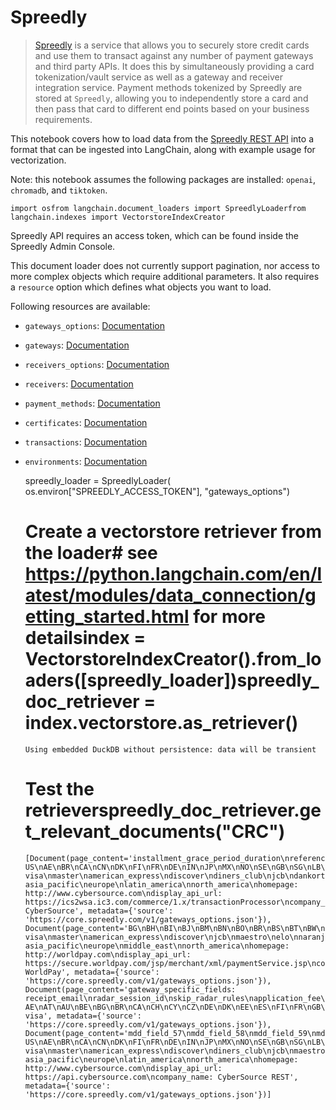Spreedly
========

> [Spreedly](https://docs.spreedly.com/) is a service that allows you to securely store credit cards and use them to transact against any number of payment gateways and third party APIs. It does this by simultaneously providing a card tokenization/vault service as well as a gateway and receiver integration service. Payment methods tokenized by Spreedly are stored at `Spreedly`, allowing you to independently store a card and then pass that card to different end points based on your business requirements.

This notebook covers how to load data from the [Spreedly REST API](https://docs.spreedly.com/reference/api/v1/) into a format that can be ingested into LangChain, along with example usage for vectorization.

Note: this notebook assumes the following packages are installed: `openai`, `chromadb`, and `tiktoken`.

    import osfrom langchain.document_loaders import SpreedlyLoaderfrom langchain.indexes import VectorstoreIndexCreator

Spreedly API requires an access token, which can be found inside the Spreedly Admin Console.

This document loader does not currently support pagination, nor access to more complex objects which require additional parameters. It also requires a `resource` option which defines what objects you want to load.

Following resources are available:

*   `gateways_options`: [Documentation](https://docs.spreedly.com/reference/api/v1/#list-supported-gateways)
*   `gateways`: [Documentation](https://docs.spreedly.com/reference/api/v1/#list-created-gateways)
*   `receivers_options`: [Documentation](https://docs.spreedly.com/reference/api/v1/#list-supported-receivers)
*   `receivers`: [Documentation](https://docs.spreedly.com/reference/api/v1/#list-created-receivers)
*   `payment_methods`: [Documentation](https://docs.spreedly.com/reference/api/v1/#list)
*   `certificates`: [Documentation](https://docs.spreedly.com/reference/api/v1/#list-certificates)
*   `transactions`: [Documentation](https://docs.spreedly.com/reference/api/v1/#list49)
*   `environments`: [Documentation](https://docs.spreedly.com/reference/api/v1/#list-environments)

    spreedly_loader = SpreedlyLoader(    os.environ["SPREEDLY_ACCESS_TOKEN"], "gateways_options")

    # Create a vectorstore retriever from the loader# see https://python.langchain.com/en/latest/modules/data_connection/getting_started.html for more detailsindex = VectorstoreIndexCreator().from_loaders([spreedly_loader])spreedly_doc_retriever = index.vectorstore.as_retriever()

        Using embedded DuckDB without persistence: data will be transient

    # Test the retrieverspreedly_doc_retriever.get_relevant_documents("CRC")

        [Document(page_content='installment_grace_period_duration\nreference_data_code\ninvoice_number\ntax_management_indicator\noriginal_amount\ninvoice_amount\nvat_tax_rate\nmobile_remote_payment_type\ngratuity_amount\nmdd_field_1\nmdd_field_2\nmdd_field_3\nmdd_field_4\nmdd_field_5\nmdd_field_6\nmdd_field_7\nmdd_field_8\nmdd_field_9\nmdd_field_10\nmdd_field_11\nmdd_field_12\nmdd_field_13\nmdd_field_14\nmdd_field_15\nmdd_field_16\nmdd_field_17\nmdd_field_18\nmdd_field_19\nmdd_field_20\nsupported_countries: US\nAE\nBR\nCA\nCN\nDK\nFI\nFR\nDE\nIN\nJP\nMX\nNO\nSE\nGB\nSG\nLB\nPK\nsupported_cardtypes: visa\nmaster\namerican_express\ndiscover\ndiners_club\njcb\ndankort\nmaestro\nelo\nregions: asia_pacific\neurope\nlatin_america\nnorth_america\nhomepage: http://www.cybersource.com\ndisplay_api_url: https://ics2wsa.ic3.com/commerce/1.x/transactionProcessor\ncompany_name: CyberSource', metadata={'source': 'https://core.spreedly.com/v1/gateways_options.json'}),     Document(page_content='BG\nBH\nBI\nBJ\nBM\nBN\nBO\nBR\nBS\nBT\nBW\nBY\nBZ\nCA\nCC\nCF\nCH\nCK\nCL\nCM\nCN\nCO\nCR\nCV\nCX\nCY\nCZ\nDE\nDJ\nDK\nDO\nDZ\nEC\nEE\nEG\nEH\nES\nET\nFI\nFJ\nFK\nFM\nFO\nFR\nGA\nGB\nGD\nGE\nGF\nGG\nGH\nGI\nGL\nGM\nGN\nGP\nGQ\nGR\nGT\nGU\nGW\nGY\nHK\nHM\nHN\nHR\nHT\nHU\nID\nIE\nIL\nIM\nIN\nIO\nIS\nIT\nJE\nJM\nJO\nJP\nKE\nKG\nKH\nKI\nKM\nKN\nKR\nKW\nKY\nKZ\nLA\nLC\nLI\nLK\nLS\nLT\nLU\nLV\nMA\nMC\nMD\nME\nMG\nMH\nMK\nML\nMN\nMO\nMP\nMQ\nMR\nMS\nMT\nMU\nMV\nMW\nMX\nMY\nMZ\nNA\nNC\nNE\nNF\nNG\nNI\nNL\nNO\nNP\nNR\nNU\nNZ\nOM\nPA\nPE\nPF\nPH\nPK\nPL\nPN\nPR\nPT\nPW\nPY\nQA\nRE\nRO\nRS\nRU\nRW\nSA\nSB\nSC\nSE\nSG\nSI\nSK\nSL\nSM\nSN\nST\nSV\nSZ\nTC\nTD\nTF\nTG\nTH\nTJ\nTK\nTM\nTO\nTR\nTT\nTV\nTW\nTZ\nUA\nUG\nUS\nUY\nUZ\nVA\nVC\nVE\nVI\nVN\nVU\nWF\nWS\nYE\nYT\nZA\nZM\nsupported_cardtypes: visa\nmaster\namerican_express\ndiscover\njcb\nmaestro\nelo\nnaranja\ncabal\nunionpay\nregions: asia_pacific\neurope\nmiddle_east\nnorth_america\nhomepage: http://worldpay.com\ndisplay_api_url: https://secure.worldpay.com/jsp/merchant/xml/paymentService.jsp\ncompany_name: WorldPay', metadata={'source': 'https://core.spreedly.com/v1/gateways_options.json'}),     Document(page_content='gateway_specific_fields: receipt_email\nradar_session_id\nskip_radar_rules\napplication_fee\nstripe_account\nmetadata\nidempotency_key\nreason\nrefund_application_fee\nrefund_fee_amount\nreverse_transfer\naccount_id\ncustomer_id\nvalidate\nmake_default\ncancellation_reason\ncapture_method\nconfirm\nconfirmation_method\ncustomer\ndescription\nmoto\noff_session\non_behalf_of\npayment_method_types\nreturn_email\nreturn_url\nsave_payment_method\nsetup_future_usage\nstatement_descriptor\nstatement_descriptor_suffix\ntransfer_amount\ntransfer_destination\ntransfer_group\napplication_fee_amount\nrequest_three_d_secure\nerror_on_requires_action\nnetwork_transaction_id\nclaim_without_transaction_id\nfulfillment_date\nevent_type\nmodal_challenge\nidempotent_request\nmerchant_reference\ncustomer_reference\nshipping_address_zip\nshipping_from_zip\nshipping_amount\nline_items\nsupported_countries: AE\nAT\nAU\nBE\nBG\nBR\nCA\nCH\nCY\nCZ\nDE\nDK\nEE\nES\nFI\nFR\nGB\nGR\nHK\nHU\nIE\nIN\nIT\nJP\nLT\nLU\nLV\nMT\nMX\nMY\nNL\nNO\nNZ\nPL\nPT\nRO\nSE\nSG\nSI\nSK\nUS\nsupported_cardtypes: visa', metadata={'source': 'https://core.spreedly.com/v1/gateways_options.json'}),     Document(page_content='mdd_field_57\nmdd_field_58\nmdd_field_59\nmdd_field_60\nmdd_field_61\nmdd_field_62\nmdd_field_63\nmdd_field_64\nmdd_field_65\nmdd_field_66\nmdd_field_67\nmdd_field_68\nmdd_field_69\nmdd_field_70\nmdd_field_71\nmdd_field_72\nmdd_field_73\nmdd_field_74\nmdd_field_75\nmdd_field_76\nmdd_field_77\nmdd_field_78\nmdd_field_79\nmdd_field_80\nmdd_field_81\nmdd_field_82\nmdd_field_83\nmdd_field_84\nmdd_field_85\nmdd_field_86\nmdd_field_87\nmdd_field_88\nmdd_field_89\nmdd_field_90\nmdd_field_91\nmdd_field_92\nmdd_field_93\nmdd_field_94\nmdd_field_95\nmdd_field_96\nmdd_field_97\nmdd_field_98\nmdd_field_99\nmdd_field_100\nsupported_countries: US\nAE\nBR\nCA\nCN\nDK\nFI\nFR\nDE\nIN\nJP\nMX\nNO\nSE\nGB\nSG\nLB\nPK\nsupported_cardtypes: visa\nmaster\namerican_express\ndiscover\ndiners_club\njcb\nmaestro\nelo\nunion_pay\ncartes_bancaires\nmada\nregions: asia_pacific\neurope\nlatin_america\nnorth_america\nhomepage: http://www.cybersource.com\ndisplay_api_url: https://api.cybersource.com\ncompany_name: CyberSource REST', metadata={'source': 'https://core.spreedly.com/v1/gateways_options.json'})]